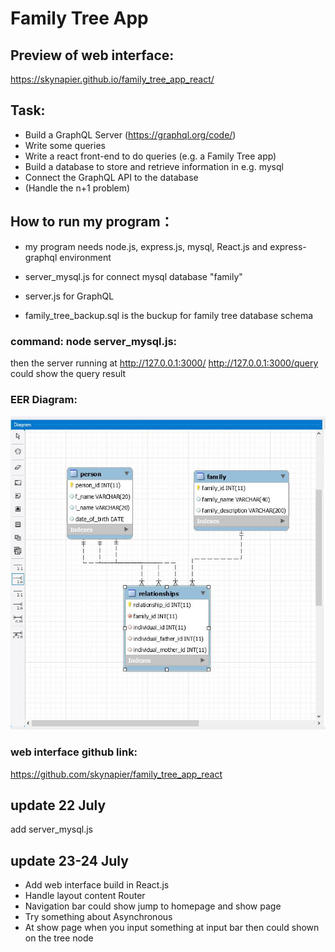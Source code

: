# Family Tree App

## Preview of web interface:
https://skynapier.github.io/family_tree_app_react/

## Task:

* Build a GraphQL Server (https://graphql.org/code/)
* Write some queries
* Write a react front-end to do queries (e.g. a Family Tree app)
* Build a database to store and retrieve information in e.g. mysql
* Connect the GraphQL API to the database
* (Handle the n+1 problem)


## How to run my program： 
* my program needs node.js, express.js, mysql, React.js and express-graphql environment

* server_mysql.js for connect mysql database "family" 
* server.js for GraphQL
* family_tree_backup.sql is the buckup for family tree database schema

### command: node server_mysql.js: 
then the server running at http://127.0.0.1:3000/
http://127.0.0.1:3000/query could show the query result 

### EER Diagram:
![](./family_tree_EER_diagram.jpg)


### web interface github link:
https://github.com/skynapier/family_tree_app_react

## update 22 July
add server_mysql.js 

## update 23-24 July
* Add web interface build in React.js 
* Handle layout content Router 
* Navigation bar could show jump to homepage and show page
* Try something about Asynchronous
* At show page when you input something at input bar then could shown on the tree node